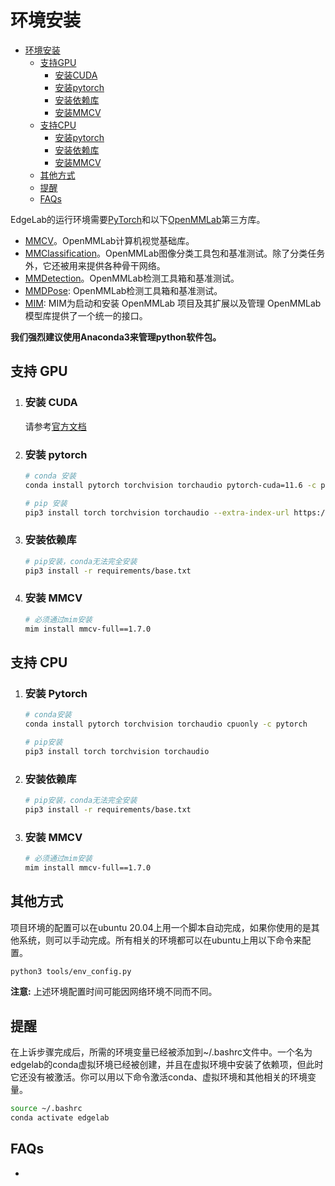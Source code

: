 # 环境安装
- [环境安装](#环境安装)
    - [支持GPU](#支持-gpu)
        - [安装CUDA](#安装-cuda)
        - [安装pytorch](#安装-pytorch)
        - [安装依赖库](#安装依赖库)
        - [安装MMCV](#安装-mmcv)
    - [支持CPU](#支持-cpu)
        - [安装pytorch](#e5ae89e8a385-pytorch-1)
        - [安装依赖库](#e5ae89e8a385e4be9de8b596e5ba93-1)
        - [安装MMCV](#e5ae89e8a385-mmcv-1)
    - [其他方式](#其他方式)
    - [提醒](#提醒)
    - [FAQs](#faqs)

EdgeLab的运行环境需要[PyTorch](https://pytorch.org/get-started/locally/)和以下[OpenMMLab](https://openmmlab.com/)第三方库。

- [MMCV](https://github.com/open-mmlab/mmcv)。OpenMMLab计算机视觉基础库。
- [MMClassification](https://github.com/open-mmlab/mmclassification)。OpenMMLab图像分类工具包和基准测试。除了分类任务外，它还被用来提供各种骨干网络。
- [MMDetection](https://github.com/open-mmlab/mmdetection)。OpenMMLab检测工具箱和基准测试。
- [MMDPose](https://github.com/open-mmlab/mmpose): OpenMMLab检测工具箱和基准测试。
- [MIM](https://github.com/open-mmlab/mim): MIM为启动和安装 OpenMMLab 项目及其扩展以及管理 OpenMMLab 模型库提供了一个统一的接口。

**我们强烈建议使用Anaconda3来管理python软件包。**


## 支持 GPU
1. ### 安装 CUDA
    请参考[官方文档](https://developer.nvidia.com/cuda-downloads)

2. ### 安装 pytorch
    ```bash
    # conda 安装
    conda install pytorch torchvision torchaudio pytorch-cuda=11.6 -c pytorch -c nvidia

    # pip 安装
    pip3 install torch torchvision torchaudio --extra-index-url https://download.pytorch.org/whl/cu116
    ```

3. ### 安装依赖库
    ```bash
    # pip安装，conda无法完全安装
    pip3 install -r requirements/base.txt
    ```

4. ### 安装 MMCV
    ```bash
    # 必须通过mim安装
    mim install mmcv-full==1.7.0 
    ```

## 支持 CPU
1. ### 安装 Pytorch
    ```bash
    # conda安装
    conda install pytorch torchvision torchaudio cpuonly -c pytorch

    # pip安装
    pip3 install torch torchvision torchaudio
    ```
2. ### 安装依赖库
    ```bash
    # pip安装，conda无法完全安装
    pip3 install -r requirements/base.txt
    ```

3. ### 安装 MMCV
    ```bash
    # 必须通过mim安装
    mim install mmcv-full==1.7.0
    ```


## 其他方式
项目环境的配置可以在ubuntu 20.04上用一个脚本自动完成，如果你使用的是其他系统，则可以手动完成。所有相关的环境都可以在ubuntu上用以下命令来配置。

```bash
python3 tools/env_config.py
```
**注意:** 上述环境配置时间可能因网络环境不同而不同。


## 提醒

在上诉步骤完成后，所需的环境变量已经被添加到~/.bashrc文件中。一个名为edgelab的conda虚拟环境已经被创建，并且在虚拟环境中安装了依赖项，但此时它还没有被激活。你可以用以下命令激活conda、虚拟环境和其他相关的环境变量。

```bash
source ~/.bashrc
conda activate edgelab
```

## FAQs
- 